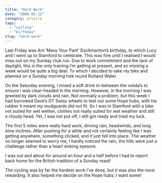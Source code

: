 ```yaml
---
title: "Hard Work"
date: "2006-02-12"
category: article
tags:
  - "cycling"
  - "birthday"
slug: "hard-work"
---
```


Last Friday was Ant ‘Mess Your Pant’ Duckmanton’s birthday, to which Lucy and I went up to Stamford to celebrate. This was fine until I realised I would miss out on my Sunday club run. Due to work commitment and the lack of daylight, this is the only training I’m getting at present, and so missing a week would be quite a big deal. To which I decided to take my bike and planned on a Sunday morning trek round Rutland Water.

On the Saturday evening, I mixed a soft drink in-between the vokda’s to ensure I was clear-headed in the morning. However, in the morning I was greeted by dark clouds and rain. Not normally a problem, but this week I had borrowed Dave’s DT Swiss wheels to test out some Hope hubs, with his rubber it meant my mudguards did not fit. So I was in Stamford with a bike not suited for wet wether, clothes not really suited for wet weather and still a cloudy head. Yet, I was not put off, I still got ready and tried my luck.

The first 5 miles were really hard work, driving rain, headwinds, and long slow inclines. After pushing for a while and not certainly feeling like I was getting anywhere, something clicked, and it just fell into place. The weather no longer seamed to worry me, I hardly noticed the rain, the hills were just a challenge rather than a heart sinking eyesore.

I was out and about for around an hour and a half before I had to report back home for the British tradition of a Sunday roast!

The cycling was by far the hardest work I’ve done, but it was also the most rewarding. It also helped me decide on the Hope hubs; I want some!

